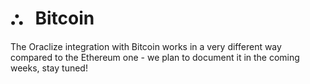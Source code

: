 # &#9964; &nbsp; Bitcoin

The Oraclize integration with Bitcoin works in a very different way compared to the Ethereum one - we plan to document it in the coming weeks, stay tuned!
